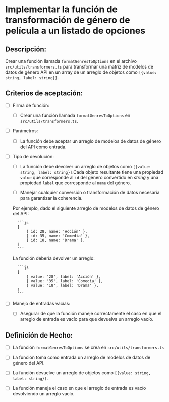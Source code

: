 # Implementar la función de transformación de género de película a un listado de opciones

## Descripción:

Crear una función llamada `formatGenresToOptions` en el archivo `src/utils/transformers.ts` para transformar una matriz de modelos de datos de género API en un array de un arreglo de objetos como `[{value: string, label: string}]`.

## Criterios de aceptación:

- [ ] Firma de función:

     - [ ] Crear una función llamada `formatGenresToOptions` en `src/utils/transformers.ts`.

- [ ] Parámetros:

     - [ ] La función debe aceptar un arreglo de modelos de datos de género del API como entrada.

- [ ] Tipo de devolución:

     - [ ] La función debe devolver un arreglo de objetos como `[{value: string, label: string}]`.Cada objeto resultante tiene una propiedad `value` que corresponde al `id` del género convertido en _string_ y una propiedad `label` que corresponde al `name` del género.

    - [ ] Manejar cualquier conversión o transformación de datos necesaria para garantizar la coherencia.

    Por ejemplo, dado el siguiente arreglo de modelos de datos de género del API:

        ```js
        [
            { id: 28, name: 'Acción' },
            { id: 35, name: 'Comedia' },
            { id: 18, name: 'Drama' },
        ]
        ```

     La función debería devolver un arreglo:

        ```js
        [
            { value: '28', label: 'Acción' },
            { value: '35', label: 'Comedia' },
            { value: '18', label: 'Drama' },
        ]
        ```
- [ ] Manejo de entradas vacías:

     - [ ] Asegurar de que la función maneje correctamente el caso en que el arreglo de entrada es vacío para que devuelva un arreglo vacío.

## Definición de Hecho:

- [ ] La función `formatGenresToOptions` se crea en `src/utils/transformers.ts`

- [ ] La función toma como entrada un arreglo de modelos de datos de género del API.

- [ ] La función devuelve un arreglo de objetos como `[{value: string, label: string}]`.

- [ ] La función maneja el caso en que el arreglo de entrada es vacío devolviendo un arreglo vacío.
